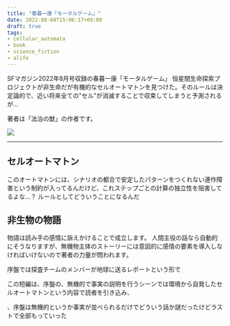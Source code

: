```yaml
---
title: "春暮一康「モータルゲーム」"
date: 2022-08-04T15:06:17+09:00
draft: true
tags:
- cellular_automata
- book
- science_fiction
- alife
---
```


SFマガジン2022年8月号収録の春暮一康「モータルゲーム」
恒星間生命探索プロジェクトが非生命だが有機的なセルオートマトンを見つけた。そのルールは決定論的で、近い将来全ての"セル"が消滅することで収束してしまうと予測されるが…

著者は「法治の獣」の作者です。

<a href="https://www.amazon.co.jp/SF%E3%83%9E%E3%82%AC%E3%82%B8%E3%83%B3-2022%E5%B9%B4-8%E6%9C%88%E5%8F%B7/dp/B0B2HWFXDX?crid=1HAOB8XH7JHUB&keywords=sf%E3%83%9E%E3%82%AC%E3%82%B8%E3%83%B3+2022%E5%B9%B48%E6%9C%88%E5%8F%B7&qid=1659589163&s=books&sprefix=sf%E3%83%9E%E3%82%AC%E3%82%B8%E3%83%B32022+%2Cstripbooks%2C206&sr=1-1&linkCode=li2&tag=mitsuyoshi-22&linkId=6c7fd8e28658264eca8d13df10b18a38&language=ja_JP&ref_=as_li_ss_il" target="_blank"><img border="0" src="//ws-fe.amazon-adsystem.com/widgets/q?_encoding=UTF8&ASIN=B0B2HWFXDX&Format=_SL160_&ID=AsinImage&MarketPlace=JP&ServiceVersion=20070822&WS=1&tag=mitsuyoshi-22&language=ja_JP" ></a><img src="https://ir-jp.amazon-adsystem.com/e/ir?t=mitsuyoshi-22&language=ja_JP&l=li2&o=9&a=B0B2HWFXDX" width="1" height="1" border="0" alt="" style="border:none !important; margin:0px !important;" />

---
## セルオートマトン

このオートマトンには、シナリオの都合で安定したパターンをつくれない連作障害という制約が入ってるんだけど、これステップごとの計算の独立性を阻害してるよな…？
ルールとしてどういうことになるんだ

## 非生物の物語

物語は読み手の感情に訴えかけることで成立します。
人間主役の話なら自動的にそうなりますが、無機物主体のストーリーには意図的に感情の要素を導入しなければいけないので著者の力量が問われます。

序盤では探査チームのメンバーが地球に送るレポートという形で

この短編は、序盤の、無機的で事実の説明を行うシーンでは環境から自発したセルオートマトンという内容で読者を引き込み、

、序盤は無機的というか事実が並べられるだけでどういう話か謎だったけどラストで全部もっていった

